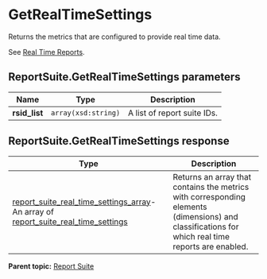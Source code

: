 # GetRealTimeSettings

Returns the metrics that are configured to provide real time data.

See [Real Time Reports](https://marketing.adobe.com/developer/documentation/analytics-reporting-1-4/real-time).

## ReportSuite.GetRealTimeSettings parameters

|Name|Type|Description|
|----|----|-----------|
|**rsid\_list** |`array(xsd:string)` |A list of report suite IDs.|

## ReportSuite.GetRealTimeSettings response

|Type|Description|
|----|-----------|
| [report\_suite\_real\_time\_settings\_array](../../data_types/r_report_suite_real_time_settings_array.md#)- An array of [report\_suite\_real\_time\_settings](../../data_types/r_report_suite_real_time_settings.md#) | Returns an array that contains the metrics with corresponding elements \(dimensions\) and classifications for which real time reports are enabled. |

**Parent topic:** [Report Suite](../../methods/report_suite/r_methods_reportsuite.md)

